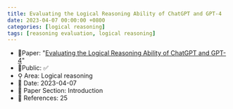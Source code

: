 ```yaml
---
title: Evaluating the Logical Reasoning Ability of ChatGPT and GPT-4
date: 2023-04-07 00:00:00 +0800
categories: [logical reasoning]
tags: [reasoning evaluation, logical reasoning]
---
```


- 📙Paper: "[Evaluating the Logical Reasoning Ability of ChatGPT and GPT-4](https://www.semanticscholar.org/paper/Evaluating-the-Logical-Reasoning-Ability-of-ChatGPT-Liu-Ning/85cc48276c69924d3e92ddb38facb7d92be9a4a6)"
- 🔑Public: ✅
- ⚲ Area: Logical reasoning
- 📅 Date: 2023-04-07
- 🔎 Paper Section: Introduction
- 📝 References: 25
